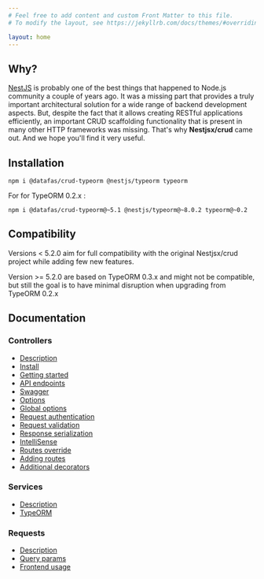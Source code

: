 ```yaml
---
# Feel free to add content and custom Front Matter to this file.
# To modify the layout, see https://jekyllrb.com/docs/themes/#overriding-theme-defaults

layout: home
---
```


## Why?

[NestJS](https://github.com/nestjs/nest) is probably one of the best things that happened to Node.js community a couple of years ago. It was a missing part that provides a truly important architectural solution for a wide range of backend development aspects. But, despite the fact that it allows creating RESTful applications efficiently, an important CRUD scaffolding functionality that is present in many other HTTP frameworks was missing. That's why **Nestjsx/crud** came out. And we hope you'll find it very useful.

## Installation

```
npm i @datafas/crud-typeorm @nestjs/typeorm typeorm
```

For for TypeORM 0.2.x :

```
npm i @datafas/crud-typeorm@~5.1 @nestjs/typeorm@~8.0.2 typeorm@~0.2
```

## Compatibility

Versions < 5.2.0 aim for full compatibility with the original Nestjsx/crud project while adding few new features.

Version >= 5.2.0 are based on TypeORM 0.3.x and might not be compatible, but still the goal is to have minimal disruption when upgrading from TypeORM 0.2.x

## Documentation

### Controllers

- [Description](controllers#description)
- [Install](controllers#install)
- [Getting started](controllers#getting-started)
- [API endpoints](controllers#api-endpoints)
- [Swagger](controllers#swagger)
- [Options](controllers#options)
- [Global options](controllers#global-options)
- [Request authentication](controllers#request-authentication)
- [Request validation](controllers#request-validation)
- [Response serialization](controllers#response-serialization)
- [IntelliSense](controllers#intellisense)
- [Routes override](controllers#routes-override)
- [Adding routes](controllers#adding-routes)
- [Additional decorators](controllers#additional-decorators)

### Services

- [Description](services#description)
- [TypeORM](service-typeorm)

### Requests

- [Description](requests#description)
- [Query params](requests#query-params)
- [Frontend usage](requests#frontend-usage)

